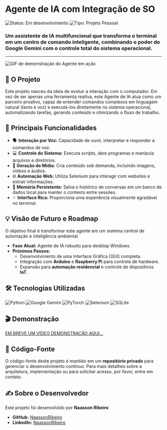 # Agente de IA com Integração de SO

![Status: Em desenvolvimento](https://img.shields.io/badge/Status-Em%20Desenvolvimento-blue)
![Tipo: Projeto Pessoal](https://img.shields.io/badge/Tipo-Projeto%20Pessoal-green)

### Um assistente de IA multifuncional que transforma o terminal em um centro de comando inteligente, combinando o poder do Google Gemini com o controle total do sistema operacional.

---

![GIF de demonstração do Agente em ação](link-para-seu-gif-ou-imagem.gif)

## 🎯 O Projeto

Este projeto nasceu da ideia de evoluir a interação com o computador. Em vez de ser apenas uma ferramenta reativa, este Agente de IA atua como um parceiro proativo, capaz de entender comandos complexos em linguagem natural (texto e voz) e executá-los diretamente no sistema operacional, automatizando tarefas, gerando conteúdo e otimizando o fluxo de trabalho.

## 🚀 Principais Funcionalidades

* 🗣️ **Interação por Voz:** Capacidade de ouvir, interpretar e responder a comandos de voz.
* 💻 **Controle do Sistema:** Executa scripts, abre programas e manipula arquivos e diretórios.
* 🎨 **Geração de Mídia:** Cria conteúdo sob demanda, incluindo imagens, vídeos e áudios.
* 🌐 **Automação Web:** Utiliza Selenium para interagir com websites e extrair informações.
* 🧠 **Memória Persistente:** Salva o histórico de conversas em um banco de dados local para manter o contexto entre sessões.
* ✨ **Interface Rica:** Proporciona uma experiência visualmente agradável no terminal.

## 💡 Visão de Futuro e Roadmap

O objetivo final é transformar este agente em um sistema central de automação e inteligência ambiental.

* **Fase Atual:** Agente de IA robusto para desktop Windows.
* **Próximos Passos:**
    * Desenvolvimento de uma Interface Gráfica (GUI) completa.
    * Integração com **Arduino** e **Raspberry Pi** para controle de hardware.
    * Expansão para **automação residencial** e controle de dispositivos **IoT**.

## 🛠️ Tecnologias Utilizadas

![Python](https://img.shields.io/badge/Python-3776AB?logo=python&logoColor=white)
![Google Gemini](https://img.shields.io/badge/Google%20Gemini-4285F4?logo=google&logoColor=white)
![PyTorch](https://img.shields.io/badge/PyTorch-EE4C2C?logo=pytorch&logoColor=white)
![Selenium](https://img.shields.io/badge/Selenium-43B02A?logo=selenium&logoColor=white)
![SQLite](https://img.shields.io/badge/SQLite-003B57?logo=sqlite&logoColor=white)

## 🎬 Demonstração

[EM BREVE UM VÍDEO DEMONSTRAÇÃO AQUI...](https://github.com/NaassonRibeiro)

## 📄 Código-Fonte

O código-fonte deste projeto é mantido em um **repositório privado** para gerenciar o desenvolvimento contínuo. Para mais detalhes sobre a arquitetura, implementação ou para solicitar acesso, por favor, entre em contato.

## ✍️ Sobre o Desenvolvedor

Este projeto foi desenvolvido por **Naasson Ribeiro**

* **GitHub:** [NaassonRibeiro](https://github.com/NaassonRibeiro/)
* **LinkedIn:** [NaassonRibeiro](https://www.linkedin.com/in/NaassonRibeiro/)
